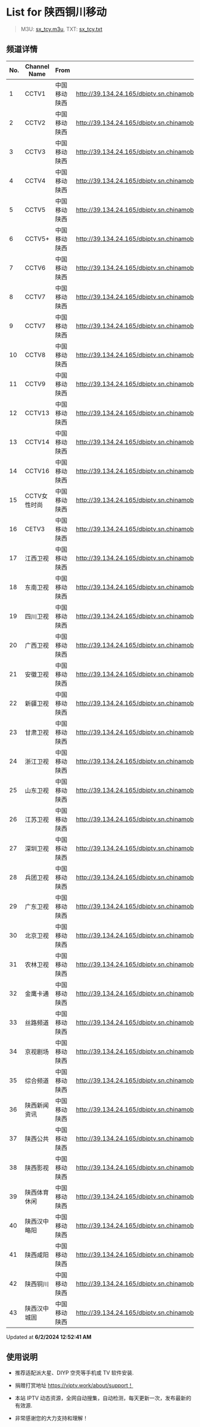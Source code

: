 # List for **陕西铜川移动**

> M3U: [sx_tcy.m3u](./sx_tcy.m3u ), TXT: [sx_tcy.txt](./txt/sx_tcy.txt )

## 频道详情

| No. | Channel Name | From | Source |
| --- | ------------ | ---- | ------ |
| 1 | CCTV1 | 中国移动陕西 | <http://39.134.24.165/dbiptv.sn.chinamobile.com/PLTV/88888888/224/3221225804/1.m3u8> |
| 2 | CCTV2 | 中国移动陕西 | <http://39.134.24.165/dbiptv.sn.chinamobile.com/PLTV/88888888/224/3221226195/1.m3u8> |
| 3 | CCTV3 | 中国移动陕西 | <http://39.134.24.165/dbiptv.sn.chinamobile.com/PLTV/88888888/224/3221226397/1.m3u8> |
| 4 | CCTV4 | 中国移动陕西 | <http://39.134.24.165/dbiptv.sn.chinamobile.com/PLTV/88888888/224/3221226191/1.m3u8> |
| 5 | CCTV5 | 中国移动陕西 | <http://39.134.24.165/dbiptv.sn.chinamobile.com/PLTV/88888888/224/3221226395/1.m3u8> |
| 6 | CCTV5+ | 中国移动陕西 | <http://39.134.24.165/dbiptv.sn.chinamobile.com/PLTV/88888888/224/3221225761/1.m3u8> |
| 7 | CCTV6 | 中国移动陕西 | <http://39.134.24.165/dbiptv.sn.chinamobile.com/PLTV/88888888/224/3221226393/1.m3u8> |
| 8 | CCTV7 | 中国移动陕西 | <http://39.134.24.165/dbiptv.sn.chinamobile.com/PLTV/88888888/224/3221226192/1.m3u8> |
| 9 | CCTV7 | 中国移动陕西 | <http://39.134.24.165/dbiptv.sn.chinamobile.com/PLTV/88888888/224/3221225778/1.m3u8> |
| 10 | CCTV8 | 中国移动陕西 | <http://39.134.24.165/dbiptv.sn.chinamobile.com/PLTV/88888888/224/3221226391/1.m3u8> |
| 11 | CCTV9 | 中国移动陕西 | <http://39.134.24.165/dbiptv.sn.chinamobile.com/PLTV/88888888/224/3221226197/1.m3u8> |
| 12 | CCTV13 | 中国移动陕西 | <http://39.134.24.165/dbiptv.sn.chinamobile.com/PLTV/88888888/224/3221226233/1.m3u8> |
| 13 | CCTV14 | 中国移动陕西 | <http://39.134.24.165/dbiptv.sn.chinamobile.com/PLTV/88888888/224/3221226193/1.m3u8> |
| 14 | CCTV16 | 中国移动陕西 | <http://39.134.24.165/dbiptv.sn.chinamobile.com/PLTV/88888888/224/3221226921/1.m3u8> |
| 15 | CCTV女性时尚 | 中国移动陕西 | <http://39.134.24.165/dbiptv.sn.chinamobile.com/PLTV/88888888/224/3221226237/1.m3u8> |
| 16 | CETV3 | 中国移动陕西 | <http://39.134.24.165/dbiptv.sn.chinamobile.com/PLTV/88888888/224/3221226226/1.m3u8> |
| 17 | 江西卫视 | 中国移动陕西 | <http://39.134.24.165/dbiptv.sn.chinamobile.com/PLTV/88888888/224/3221225764/1.m3u8> |
| 18 | 东南卫视 | 中国移动陕西 | <http://39.134.24.165/dbiptv.sn.chinamobile.com/PLTV/88888888/224/3221225766/1.m3u8> |
| 19 | 四川卫视 | 中国移动陕西 | <http://39.134.24.165/dbiptv.sn.chinamobile.com/PLTV/88888888/224/3221225768/1.m3u8> |
| 20 | 广西卫视 | 中国移动陕西 | <http://39.134.24.165/dbiptv.sn.chinamobile.com/PLTV/88888888/224/3221225770/1.m3u8> |
| 21 | 安徽卫视 | 中国移动陕西 | <http://39.134.24.165/dbiptv.sn.chinamobile.com/PLTV/88888888/224/3221225773/1.m3u8> |
| 22 | 新疆卫视 | 中国移动陕西 | <http://39.134.24.165/dbiptv.sn.chinamobile.com/PLTV/88888888/224/3221225747/1.m3u8> |
| 23 | 甘肃卫视 | 中国移动陕西 | <http://39.134.24.165/dbiptv.sn.chinamobile.com/PLTV/88888888/224/3221225754/1.m3u8> |
| 24 | 浙江卫视 | 中国移动陕西 | <http://39.134.24.165/dbiptv.sn.chinamobile.com/PLTV/88888888/224/3221225798/1.m3u8> |
| 25 | 山东卫视 | 中国移动陕西 | <http://39.134.24.165/dbiptv.sn.chinamobile.com/PLTV/88888888/224/3221226012/1.m3u8> |
| 26 | 江苏卫视 | 中国移动陕西 | <http://39.134.24.165/dbiptv.sn.chinamobile.com/PLTV/88888888/224/3221226200/1.m3u8> |
| 27 | 深圳卫视 | 中国移动陕西 | <http://39.134.24.165/dbiptv.sn.chinamobile.com/PLTV/88888888/224/3221226205/1.m3u8> |
| 28 | 兵团卫视 | 中国移动陕西 | <http://39.134.24.165/dbiptv.sn.chinamobile.com/PLTV/88888888/224/3221226214/1.m3u8> |
| 29 | 广东卫视 | 中国移动陕西 | <http://39.134.24.165/dbiptv.sn.chinamobile.com/PLTV/88888888/224/3221226216/1.m3u8> |
| 30 | 北京卫视 | 中国移动陕西 | <http://39.134.24.165/dbiptv.sn.chinamobile.com/PLTV/88888888/224/3221226222/1.m3u8> |
| 31 | 农林卫视 | 中国移动陕西 | <http://39.134.24.165/dbiptv.sn.chinamobile.com/PLTV/88888888/224/3221226229/1.m3u8> |
| 32 | 金鹰卡通 | 中国移动陕西 | <http://39.134.24.165/dbiptv.sn.chinamobile.com/PLTV/88888888/224/3221225744/1.m3u8> |
| 33 | 丝路频道 | 中国移动陕西 | <http://39.134.24.165/dbiptv.sn.chinamobile.com/PLTV/88888888/224/3221226370/1.m3u8> |
| 34 | 京视剧场 | 中国移动陕西 | <http://39.134.24.165/dbiptv.sn.chinamobile.com/PLTV/88888888/224/3221226243/1.m3u8> |
| 35 | 综合频道 | 中国移动陕西 | <http://39.134.24.165/dbiptv.sn.chinamobile.com/PLTV/88888888/224/3221226331/1.m3u8> |
| 36 | 陕西新闻资讯 | 中国移动陕西 | <http://39.134.24.165/dbiptv.sn.chinamobile.com/PLTV/88888888/224/3221226357/1.m3u8> |
| 37 | 陕西公共 | 中国移动陕西 | <http://39.134.24.165/dbiptv.sn.chinamobile.com/PLTV/88888888/224/3221226361/1.m3u8> |
| 38 | 陕西影视 | 中国移动陕西 | <http://39.134.24.165/dbiptv.sn.chinamobile.com/PLTV/88888888/224/3221226360/1.m3u8> |
| 39 | 陕西体育休闲 | 中国移动陕西 | <http://39.134.24.165/dbiptv.sn.chinamobile.com/PLTV/88888888/224/3221226363/1.m3u8> |
| 40 | 陕西汉中略阳 | 中国移动陕西 | <http://39.134.24.165/dbiptv.sn.chinamobile.com/PLTV/88888888/224/3221226322/1.m3u8> |
| 41 | 陕西咸阳 | 中国移动陕西 | <http://39.134.24.165/dbiptv.sn.chinamobile.com/PLTV/88888888/224/3221226372/1.m3u8> |
| 42 | 陕西铜川 | 中国移动陕西 | <http://39.134.24.165/dbiptv.sn.chinamobile.com/PLTV/88888888/224/3221226379/1.m3u8> |
| 43 | 陕西汉中城固 | 中国移动陕西 | <http://39.134.24.165/dbiptv.sn.chinamobile.com/PLTV/88888888/224/3221226920/1.m3u8> |

Updated at **6/2/2024 12:52:41 AM**

## 使用说明

- 推荐适配派大星、DIYP 空壳等手机或 TV 软件安装.

- 捐赠打赏地址 <https://viptv.work/about/support！>

- 本站 IPTV 动态资源，全网自动搜集，自动检测，每天更新一次，发布最新的有效源.

- 非常感谢您的大力支持和理解！
